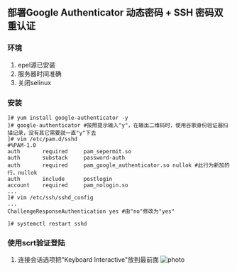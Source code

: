 ## 部署Google Authenticator 动态密码 + SSH 密码双重认证

### 环境
  1. epel源已安装
  2. 服务器时间准确
  3. 关闭selinux

### 安装
  ```
  ]# yum install google-authenticator -y
  ]# google-authenticator #按照提示输入"y"，在输出二维码时，使用谷歌身份验证器扫描记录，没有其它需要就一直"y"下去
  ]# vim /etc/pam.d/sshd
  #%PAM-1.0
  auth       required     pam_sepermit.so
  auth       substack     password-auth
  auth       required     pam_google_authenticator.so nullok #此行为新加的行，nullok
  auth       include      postlogin
  account    required     pam_nologin.so
  ...
  ]# vim /etc/ssh/sshd_config
  ...
  ChallengeResponseAuthentication yes #由"no"修改为"yes"
  
  ]# systemctl restart sshd
  ```

### 使用scrt验证登陆
  1. 连接会话选项把"Keyboard Interactive"放到最前面
  ![photo]()
